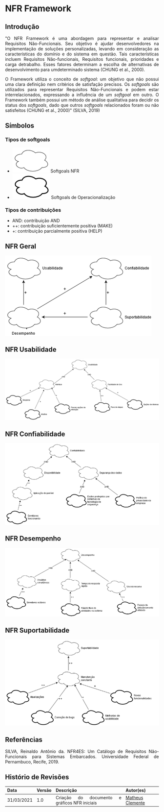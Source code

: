 # NFR Framework

## Introdução
<div style="text-align: justify">"O NFR Framework é uma abordagem para representar e analisar Requisitos Não-Funcionais. Seu objetivo é ajudar desenvolvedores na implementação de soluções personalizadas, levando em consideração as características do domínio e do sistema em questão. Tais características incluem Requisitos Não-funcionais, Requisitos funcionais, prioridades e carga detrabalho. Esses fatores determinam a escolha de alternativas de desenvolvimento para umdeterminado sistema (CHUNG et al., 2000).

O Framework utiliza o conceito de *softgoal*: um objetivo que não possui uma clara definição nem critérios de satisfação precisos. Os *softgoals* são utilizados para representar Requisitos Não-Funcionais e podem estar interrelacionados, expressando a influência de um *softgoal* em outro. O Framework também possui um método de análise qualitativa para decidir os status dos *softgoals*, dado que outros *softgoals* relacionados foram ou não satisfeitos (CHUNG et al., 2000)" (SILVA, 2019)

## Símbolos

### Tipos de softgoals

-  ![softnfr](../img/nfr/softgoal_nfr.png) Softgoals NFR
-  ![softop](../img/nfr/softgoal_op.png) Softgoals de Operacionalização

### Tipos de contribuições

- AND: contribuição AND
- ++: contribuição suficientemente positiva (MAKE)
- +: contribuição parcialmente positiva (HELP)

## NFR Geral
[![nfrgeral](../img/nfr/nfr_geral.png)](../img/nfr/nfr_geral.png)

## NFR Usabilidade
[![nfrusabilidade](../img/nfr/nfr_usabilidade.png)](../img/nfr/nfr_usabilidade.png)

## NFR Confiabilidade
[![nfrconfiabilidade](../img/nfr/nfr_confiabilidade.png)](../img/nfr/nfr_confiabilidade.png)

## NFR Desempenho
[![nfrdesempenho](../img/nfr/nfr_desempenho.png)](../img/nfr/nfr_desempenho.png)

## NFR Suportabilidade
[![nfrsuportabilidade](../img/nfr/nfr_suportabilidade.png)](../img/nfr/nfr_suportabilidade.png)


## Referências
SILVA, Reinaldo Antônio da. NFR4ES: Um Catálogo de Requisitos Não-Funcionais para Sistemas Embarcados. Universidade Federal de Pernambuco, Recife, 2019.

## Histório de Revisões

| Data | Versão | Descrição | Autor(es) |
| --- | --- | --- | --- |
| 31/03/2021 | 1.0 | Criação do documento e gráficos NFR iniciais | [Matheus Clemente](https://www.github.com/matheusclemente/) |